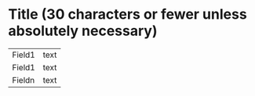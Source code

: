<!--
{  
  "Type of entry": "glossary",
  "Language": "",
  "Glossary Name": "",
  "Search Terms": ["a search term", "a second search term", "etc"],
  "Catalog Content":["https://www.codepedia.com/example", "https://www.codepedia.com/example"],
  "Runnable Code?": ["desired"/"null"],
  "Sandbox?": ["desired"/"null"]
}
-->

# Title (30 characters or fewer unless absolutely necessary)

| | |
| ----------- | ----------- |
| Field1      | text        |
| Field1      | text        |
| Fieldn      | text        |
